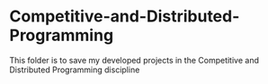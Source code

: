 # Competitive-and-Distributed-Programming
This folder is to save my developed projects in the Competitive and Distributed Programming discipline
